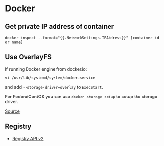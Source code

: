 Docker
======


## Get private IP address of container

```
docker inspect --format="{{.NetworkSettings.IPAddress}}" [container id or name]
```


## Use OverlayFS

If running Docker engine from docker.io:
```
vi /usr/lib/systemd/system/docker.service
```

and add `--storage-driver=overlay` to `ExecStart`.

For Fedora/CentOS you can use `docker-storage-setup` to setup the storage driver.

[Source](http://www.projectatomic.io/blog/2015/06/notes-on-fedora-centos-and-docker-storage-drivers/)


## Registry

  * [Registry API v2](https://docs.docker.com/registry/spec/api/)
